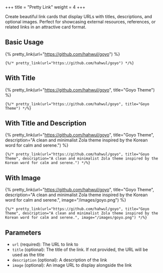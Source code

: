 +++
title = "Pretty Link"
weight = 4
+++

Create beautiful link cards that display URLs with titles, descriptions, and optional images. Perfect for showcasing external resources, references, or related links in an attractive card format.

## Basic Usage

{% pretty_link(url="https://github.com/hahwul/goyo") %}

```jinja2
{%/* pretty_link(url="https://github.com/hahwul/goyo") */%}
```

## With Title

{% pretty_link(url="https://github.com/hahwul/goyo", title="Goyo Theme") %}

```jinja2
{%/* pretty_link(url="https://github.com/hahwul/goyo", title="Goyo Theme") */%}
```

## With Title and Description

{% pretty_link(url="https://github.com/hahwul/goyo", title="Goyo Theme", description="A clean and minimalist Zola theme inspired by the Korean word for calm and serene.") %}

```jinja2
{%/* pretty_link(url="https://github.com/hahwul/goyo", title="Goyo Theme", description="A clean and minimalist Zola theme inspired by the Korean word for calm and serene.") */%}
```

## With Image

{% pretty_link(url="https://github.com/hahwul/goyo", title="Goyo Theme", description="A clean and minimalist Zola theme inspired by the Korean word for calm and serene.", image="/images/goyo.png") %}

```jinja2
{%/* pretty_link(url="https://github.com/hahwul/goyo", title="Goyo Theme", description="A clean and minimalist Zola theme inspired by the Korean word for calm and serene.", image="/images/goyo.png") */%}
```

## Parameters

- `url` (required): The URL to link to
- `title` (optional): The title of the link. If not provided, the URL will be used as the title
- `description` (optional): A description of the link
- `image` (optional): An image URL to display alongside the link